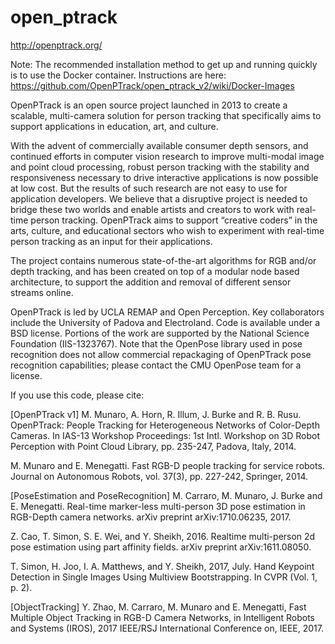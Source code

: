 open_ptrack
===========

http://openptrack.org/

Note: The recommended installation method to get up and running quickly is to use the Docker container.  Instructions are here: https://github.com/OpenPTrack/open_ptrack_v2/wiki/Docker-Images

OpenPTrack is an open source project launched in 2013 to create a scalable, multi-camera solution for person tracking that specifically aims to support applications in education, art, and culture.

With the advent of commercially available consumer depth sensors, and continued efforts in computer vision research to improve multi-modal image and point cloud processing, robust person tracking with the stability and responsiveness necessary to drive interactive applications is now possible at low cost.  But the results of such research are not easy to use for application developers. We believe that a disruptive project is needed to bridge these two worlds and enable artists and creators to work with real-time person tracking.   OpenPTrack aims to support “creative coders” in the arts, culture, and educational sectors who wish to experiment with real-time person tracking as an input for their applications.

The project contains numerous state-of-the-art algorithms for RGB and/or depth tracking, and has been created on top of a modular node based architecture, to support the addition and removal of different sensor streams online.

OpenPTrack is led by UCLA REMAP and Open Perception. Key collaborators include the University of Padova and Electroland. Code is available under a BSD license.  Portions of the work are supported by the National Science Foundation (IIS-1323767).
Note that the OpenPose library used in pose recognition does not allow commercial repackaging of OpenPTrack pose recognition capabilities; please contact the CMU OpenPose team for a license.

If you use this code, please cite:

[OpenPTrack v1]
M. Munaro, A. Horn, R. Illum, J. Burke and R. B. Rusu. OpenPTrack: People Tracking for Heterogeneous Networks of Color-Depth Cameras. In IAS-13 Workshop Proceedings: 1st Intl. Workshop on 3D Robot Perception with Point Cloud Library, pp. 235-247, Padova, Italy, 2014. 

M. Munaro and E. Menegatti. Fast RGB-D people tracking for service robots. Journal on Autonomous Robots, vol. 37(3), pp. 227-242, Springer, 2014. 

[PoseEstimation and PoseRecognition]
M. Carraro, M. Munaro, J. Burke and E. Menegatti. Real-time marker-less multi-person 3D pose estimation in RGB-Depth camera networks. arXiv preprint arXiv:1710.06235, 2017.

Z. Cao, T. Simon, S. E. Wei, and Y. Sheikh, 2016. Realtime multi-person 2d pose estimation using part affinity fields. arXiv preprint arXiv:1611.08050.

T. Simon, H. Joo, I. A. Matthews, and Y. Sheikh, 2017, July. Hand Keypoint Detection in Single Images Using Multiview Bootstrapping. In CVPR (Vol. 1, p. 2).

[ObjectTracking]
Y. Zhao, M. Carraro, M. Munaro and E. Menegatti, Fast Multiple Object Tracking in RGB-D Camera Networks, in Intelligent Robots and Systems (IROS), 2017 IEEE/RSJ International Conference on, IEEE, 2017.


